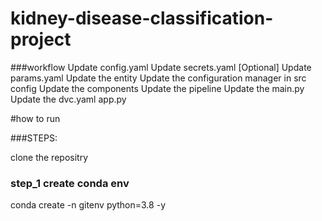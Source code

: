 # kidney-disease-classification-project

###workflow 
Update config.yaml
Update secrets.yaml [Optional]
Update params.yaml
Update the entity
Update the configuration manager in src config
Update the components
Update the pipeline
Update the main.py
Update the dvc.yaml
app.py

#how to run 

###STEPS:

clone the repositry 

### step_1 create conda env 
conda create -n gitenv python=3.8 -y
